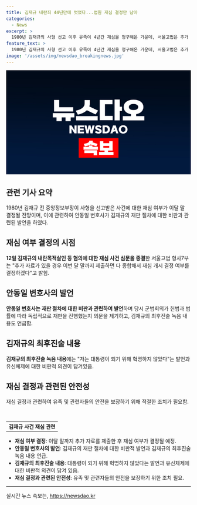 ```yaml
---
title: 김재규 내란죄 44년만에 벗었다...법원 재심 결정만 남아
categories:
  - News
excerpt: >
  1980년 김재규의 사형 선고 이후 유족이 4년간 재심을 청구해온 가운데, 서울고법은 추가 자료를 내면 이달 말까지 재심 여부를 결정할 예정이다. 과거 김재규를 변호한 안동일 변호사는 당시 재판을 개판이라 비판하며, 군법회의의 공정성을 의심했다. 최후진술 녹음에는 김재규의 혁명 목적과 유신체제에 대한 비판적인 내용이 담겼다.
feature_text: >
  1980년 김재규의 사형 선고 이후 유족이 4년간 재심을 청구해온 가운데, 서울고법은 추가 자료를 내면 이달 말까지 재심 여부를 결정할 예정이다. 과거 김재규를 변호한 안동일 변호사는 당시 재판을 개판이라 비판하며, 군법회의의 공정성을 의심했다. 최후진술 녹음에는 김재규의 혁명 목적과 유신체제에 대한 비판적인 내용이 담겼다.
image: '/assets/img/newsdao_breakingnews.jpg'
---
```


<p><img src="/assets/img/newsdao_breakingnews.jpg" alt="ontimetimes 속보" /></p>

<h2 data-ke-size="size26">관련 기사 요약</h2>

<p data-ke-size="size16">1980년 김재규 전 중앙정보부장이 사형을 선고받은 사건에 대한 재심 여부가 이달 말 결정될 전망이며, 이에 관련하여 안동일 변호사가 김재규의 재판 절차에 대한 비판과 관련된 발언을 하였다.</p>

<h2 data-ke-size="size26">재심 여부 결정의 시점</h2>

<p data-ke-size="size16"><b>12일 김재규의 내란목적살인 등 혐의에 대한 재심 사건 심문을 종결</b>한 서울고법 형사7부는 "추가 자료가 있을 경우 이번 달 말까지 제출하면 다 종합해서 재심 개시 결정 여부를 결정하겠다"고 밝힘.</p>

<h2 data-ke-size="size26">안동일 변호사의 발언</h2>

<p data-ke-size="size16"><b>안동일 변호사는 재판 절차에 대한 비판과 관련하여 발언</b>하며 당시 군법회의가 헌법과 법률에 따라 독립적으로 재판을 진행했는지 의문을 제기하고, 김재규의 최후진술 녹음 내용도 언급함.</p>

<h2 data-ke-size="size26">김재규의 최후진술 내용</h2>

<p data-ke-size="size16"><b>김재규의 최후진술 녹음 내용</b>에는 "저는 대통령이 되기 위해 혁명하지 않았다"는 발언과 유신체제에 대한 비판적 의견이 담겨있음.</p>

<h2 data-ke-size="size26">재심 결정과 관련된 안전성</h2>

<p data-ke-size="size16">재심 결정과 관련하여 유족 및 관련자들의 안전을 보장하기 위해 적절한 조치가 필요함.</p>

<p data-ke-size="size16">&nbsp;</p>

<table>
    <tbody>
        <tr>
            <td style="text-align: center; height: 17px;"><b>김재규 사건 재심 관련</b></td>
        </tr>
    </tbody>
</table>

<ul>
    <li><b>재심 여부 결정</b>: 이달 말까지 추가 자료를 제출한 후 재심 여부가 결정될 예정.</li>
    <li><b>안동일 변호사의 발언</b>: 김재규의 재판 절차에 대한 비판적 발언과 김재규의 최후진술 녹음 내용 언급.</li>
    <li><b>김재규의 최후진술 내용</b>: 대통령이 되기 위해 혁명하지 않았다는 발언과 유신체제에 대한 비판적 의견이 담겨 있음.</li>
    <li><b>재심 결정과 관련된 안전성</b>: 유족 및 관련자들의 안전을 보장하기 위한 조치 필요.</li>
</ul>

<p><hr></p>
실시간 뉴스 속보는, <a href="https://newsdao.kr" rel="dofollow">https://newsdao.kr</a>


